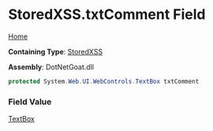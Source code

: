 # StoredXSS\.txtComment Field

[Home](../../../../../README.md)

**Containing Type**: [StoredXSS](../README.md)

**Assembly**: DotNetGoat\.dll

```csharp
protected System.Web.UI.WebControls.TextBox txtComment
```

### Field Value

[TextBox](https://docs.microsoft.com/en-us/dotnet/api/system.web.ui.webcontrols.textbox)


